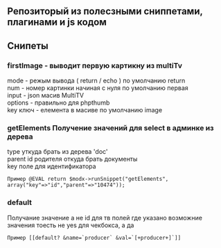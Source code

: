 ## Репозиторый из полесзными сниппетами, плагинами и js кодом


## Снипеты

### firstImage - выводит первую картикну из multiTv
   
   mode  - режым вывода ( return / echo ) по умолчанию return  
   num  - номер картинки начиная с нуля по умолчанию первая  
   input -    json масив MultiTV  
   options -  правильно для phpthumb  
   key ключ -  елемента в масиве по умолчанию image  
   
### getElements Получение значений для select в админке из дерева
   
type уткуда брать из дерева 'doc'  
parent id родителя откуда брать документы  
key поле для идентификатора   
   
    Пример @EVAL return $modx->runSnippet("getElements", array("key"=>"id","parent"=>"10474"));
    
### default
Получание значение а не id для тв полей где указано возможние значения
тоесть не yes для чекбокса, а да
    
    Пример [[default? &name=`producer` &val=`[+producer+]`]]

    
   